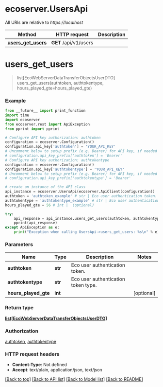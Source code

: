 # ecoserver.UsersApi

All URIs are relative to *https://localhost*

Method | HTTP request | Description
------------- | ------------- | -------------
[**users_get_users**](UsersApi.md#users_get_users) | **GET** /api/v1/users | 


# **users_get_users**
> list[EcoWebServerDataTransferObjectsUserDTO] users_get_users(authtoken, authtokentype, hours_played_gte=hours_played_gte)



### Example
```python
from __future__ import print_function
import time
import ecoserver
from ecoserver.rest import ApiException
from pprint import pprint

# Configure API key authorization: authtoken
configuration = ecoserver.Configuration()
configuration.api_key['authtoken'] = 'YOUR_API_KEY'
# Uncomment below to setup prefix (e.g. Bearer) for API key, if needed
# configuration.api_key_prefix['authtoken'] = 'Bearer'
# Configure API key authorization: authtokentype
configuration = ecoserver.Configuration()
configuration.api_key['authtokentype'] = 'YOUR_API_KEY'
# Uncomment below to setup prefix (e.g. Bearer) for API key, if needed
# configuration.api_key_prefix['authtokentype'] = 'Bearer'

# create an instance of the API class
api_instance = ecoserver.UsersApi(ecoserver.ApiClient(configuration))
authtoken = 'authtoken_example' # str | Eco user authentication token.
authtokentype = 'authtokentype_example' # str | Eco user authentication token type.
hours_played_gte = 56 # int |  (optional)

try:
    api_response = api_instance.users_get_users(authtoken, authtokentype, hours_played_gte=hours_played_gte)
    pprint(api_response)
except ApiException as e:
    print("Exception when calling UsersApi->users_get_users: %s\n" % e)
```

### Parameters

Name | Type | Description  | Notes
------------- | ------------- | ------------- | -------------
 **authtoken** | **str**| Eco user authentication token. | 
 **authtokentype** | **str**| Eco user authentication token type. | 
 **hours_played_gte** | **int**|  | [optional] 

### Return type

[**list[EcoWebServerDataTransferObjectsUserDTO]**](EcoWebServerDataTransferObjectsUserDTO.md)

### Authorization

[authtoken](../README.md#authtoken), [authtokentype](../README.md#authtokentype)

### HTTP request headers

 - **Content-Type**: Not defined
 - **Accept**: text/plain, application/json, text/json

[[Back to top]](#) [[Back to API list]](../README.md#documentation-for-api-endpoints) [[Back to Model list]](../README.md#documentation-for-models) [[Back to README]](../README.md)

